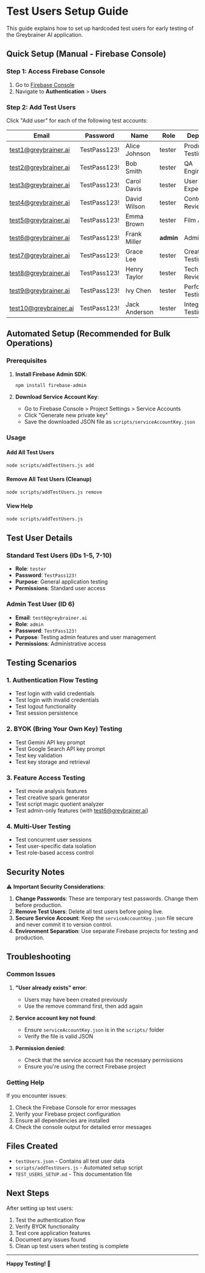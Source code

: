 # Test Users Setup Guide

This guide explains how to set up hardcoded test users for early testing of the Greybrainer AI application.

## Quick Setup (Manual - Firebase Console)

### Step 1: Access Firebase Console
1. Go to [Firebase Console](https://console.firebase.google.com/project/greybrainer)
2. Navigate to **Authentication** > **Users**

### Step 2: Add Test Users
Click "Add user" for each of the following test accounts:

| Email | Password | Name | Role | Department |
|-------|----------|------|------|------------|
| test1@greybrainer.ai | TestPass123! | Alice Johnson | tester | Product Testing |
| test2@greybrainer.ai | TestPass123! | Bob Smith | tester | QA Engineering |
| test3@greybrainer.ai | TestPass123! | Carol Davis | tester | User Experience |
| test4@greybrainer.ai | TestPass123! | David Wilson | tester | Content Review |
| test5@greybrainer.ai | TestPass123! | Emma Brown | tester | Film Analysis |
| test6@greybrainer.ai | TestPass123! | Frank Miller | **admin** | Administration |
| test7@greybrainer.ai | TestPass123! | Grace Lee | tester | Creative Testing |
| test8@greybrainer.ai | TestPass123! | Henry Taylor | tester | Technical Review |
| test9@greybrainer.ai | TestPass123! | Ivy Chen | tester | Performance Testing |
| test10@greybrainer.ai | TestPass123! | Jack Anderson | tester | Integration Testing |

## Automated Setup (Recommended for Bulk Operations)

### Prerequisites
1. **Install Firebase Admin SDK**:
   ```bash
   npm install firebase-admin
   ```

2. **Download Service Account Key**:
   - Go to Firebase Console > Project Settings > Service Accounts
   - Click "Generate new private key"
   - Save the downloaded JSON file as `scripts/serviceAccountKey.json`

### Usage

#### Add All Test Users
```bash
node scripts/addTestUsers.js add
```

#### Remove All Test Users (Cleanup)
```bash
node scripts/addTestUsers.js remove
```

#### View Help
```bash
node scripts/addTestUsers.js
```

## Test User Details

### Standard Test Users (IDs 1-5, 7-10)
- **Role**: `tester`
- **Password**: `TestPass123!`
- **Purpose**: General application testing
- **Permissions**: Standard user access

### Admin Test User (ID 6)
- **Email**: `test6@greybrainer.ai`
- **Role**: `admin`
- **Password**: `TestPass123!`
- **Purpose**: Testing admin features and user management
- **Permissions**: Administrative access

## Testing Scenarios

### 1. Authentication Flow Testing
- Test login with valid credentials
- Test login with invalid credentials
- Test logout functionality
- Test session persistence

### 2. BYOK (Bring Your Own Key) Testing
- Test Gemini API key prompt
- Test Google Search API key prompt
- Test key validation
- Test key storage and retrieval

### 3. Feature Access Testing
- Test movie analysis features
- Test creative spark generator
- Test script magic quotient analyzer
- Test admin-only features (with test6@greybrainer.ai)

### 4. Multi-User Testing
- Test concurrent user sessions
- Test user-specific data isolation
- Test role-based access control

## Security Notes

⚠️ **Important Security Considerations**:

1. **Change Passwords**: These are temporary test passwords. Change them before production.
2. **Remove Test Users**: Delete all test users before going live.
3. **Secure Service Account**: Keep the `serviceAccountKey.json` file secure and never commit it to version control.
4. **Environment Separation**: Use separate Firebase projects for testing and production.

## Troubleshooting

### Common Issues

1. **"User already exists" error**:
   - Users may have been created previously
   - Use the remove command first, then add again

2. **Service account key not found**:
   - Ensure `serviceAccountKey.json` is in the `scripts/` folder
   - Verify the file is valid JSON

3. **Permission denied**:
   - Check that the service account has the necessary permissions
   - Ensure you're using the correct Firebase project

### Getting Help

If you encounter issues:
1. Check the Firebase Console for error messages
2. Verify your Firebase project configuration
3. Ensure all dependencies are installed
4. Check the console output for detailed error messages

## Files Created

- `testUsers.json` - Contains all test user data
- `scripts/addTestUsers.js` - Automated setup script
- `TEST_USERS_SETUP.md` - This documentation file

## Next Steps

After setting up test users:
1. Test the authentication flow
2. Verify BYOK functionality
3. Test core application features
4. Document any issues found
5. Clean up test users when testing is complete

---

**Happy Testing! 🚀**